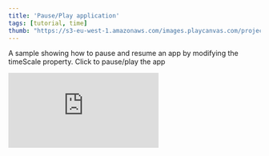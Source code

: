 ```yaml
---
title: 'Pause/Play application'
tags: [tutorial, time]
thumb: "https://s3-eu-west-1.amazonaws.com/images.playcanvas.com/projects/12/437707/9D3648-image-75.jpg"
---
```


A sample showing how to pause and resume an app by modifying the timeScale property. Click to pause/play the app

<div className="iframe-container">
    <iframe loading="lazy" src="https://playcanv.as/p/sNoeqOZL/" title="Pause/Play application" webkitallowfullscreen="true" mozallowfullscreen="true" allow="autoplay" allowfullscreen="true" allowvr="" scrolling="no" frameborder="0" />
</div>
